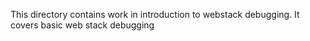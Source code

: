 This directory contains work in introduction to webstack debugging.
It covers basic web stack debugging
